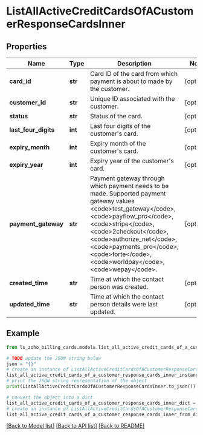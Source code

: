# ListAllActiveCreditCardsOfACustomerResponseCardsInner


## Properties

Name | Type | Description | Notes
------------ | ------------- | ------------- | -------------
**card_id** | **str** | Card ID of the card from which payment is about to made by the customer. | [optional] 
**customer_id** | **str** | Unique ID associated with the customer. | [optional] 
**status** | **str** | Status of the card. | [optional] 
**last_four_digits** | **int** | Last four digits of the customer&#39;s card. | [optional] 
**expiry_month** | **int** | Expiry month of the customer&#39;s card. | [optional] 
**expiry_year** | **int** | Expiry year of the customer&#39;s card. | [optional] 
**payment_gateway** | **str** | Payment gateway through which payment needs to be made. Supported payment gateway values &lt;code&gt;test_gateway&lt;/code&gt;, &lt;code&gt;payflow_pro&lt;/code&gt;, &lt;code&gt;stripe&lt;/code&gt;, &lt;code&gt;2checkout&lt;/code&gt;, &lt;code&gt;authorize_net&lt;/code&gt;, &lt;code&gt;payments_pro&lt;/code&gt;, &lt;code&gt;forte&lt;/code&gt;, &lt;code&gt;worldpay&lt;/code&gt;, &lt;code&gt;wepay&lt;/code&gt;. | [optional] 
**created_time** | **str** | Time at which the contact person was created. | [optional] 
**updated_time** | **str** | Time at which the contact person details were last updated. | [optional] 

## Example

```python
from ls_zoho_billing_cards.models.list_all_active_credit_cards_of_a_customer_response_cards_inner import ListAllActiveCreditCardsOfACustomerResponseCardsInner

# TODO update the JSON string below
json = "{}"
# create an instance of ListAllActiveCreditCardsOfACustomerResponseCardsInner from a JSON string
list_all_active_credit_cards_of_a_customer_response_cards_inner_instance = ListAllActiveCreditCardsOfACustomerResponseCardsInner.from_json(json)
# print the JSON string representation of the object
print(ListAllActiveCreditCardsOfACustomerResponseCardsInner.to_json())

# convert the object into a dict
list_all_active_credit_cards_of_a_customer_response_cards_inner_dict = list_all_active_credit_cards_of_a_customer_response_cards_inner_instance.to_dict()
# create an instance of ListAllActiveCreditCardsOfACustomerResponseCardsInner from a dict
list_all_active_credit_cards_of_a_customer_response_cards_inner_from_dict = ListAllActiveCreditCardsOfACustomerResponseCardsInner.from_dict(list_all_active_credit_cards_of_a_customer_response_cards_inner_dict)
```
[[Back to Model list]](../README.md#documentation-for-models) [[Back to API list]](../README.md#documentation-for-api-endpoints) [[Back to README]](../README.md)


